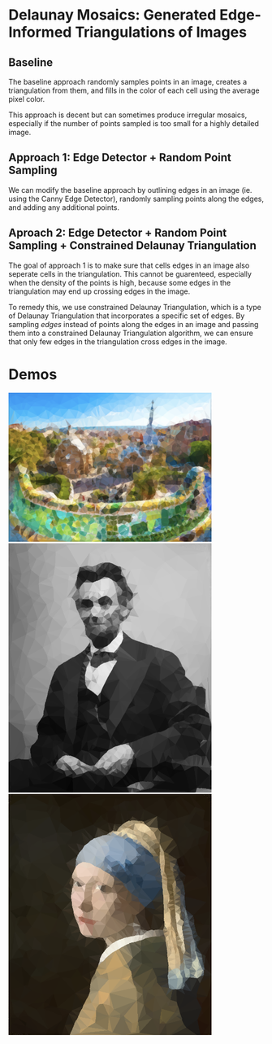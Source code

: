 # Delaunay Mosaics: Generated Edge-Informed Triangulations of Images

## Baseline
The baseline approach randomly samples points in an image, creates a triangulation from them, and fills in the color of each cell using the average pixel color. 

This approach is decent but can sometimes produce irregular mosaics, especially if the number of points sampled is too small for a highly detailed image. 

## Approach 1: Edge Detector + Random Point Sampling
We can modify the baseline approach by outlining edges in an image (ie. using the Canny Edge Detector), randomly sampling points along the edges, and adding any additional points. 

## Aproach 2: Edge Detector + Random Point Sampling + Constrained Delaunay Triangulation
The goal of approach 1 is to make sure that cells edges in an image also seperate cells in the triangulation. This cannot be guarenteed, especially when the density of the points is high, because some edges in the triangulation may end up crossing edges in the image.

To remedy this, we use constrained Delaunay Triangulation, which is a type of Delaunay Triangulation that incorporates a specific set of edges. By sampling *edges* instead of points along the edges in an image and passing them into a constrained Delaunay Triangulation algorithm, we can ensure that only few edges in the triangulation cross edges in the image.

# Demos
<img src='./images/outputs/scenes/barcelona3.png' width=400>
<img src='./images/outputs/portraits/abe3.png' width=400>
<img src='./images/outputs/portraits/pe3.png' width=400>
